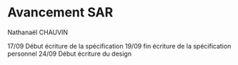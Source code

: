 # Avancement SAR

Nathanaël CHAUVIN

17/09 Début écriture de la spécification
19/09 fin écriture de la spécification personnel
24/09 Début écriture du design
